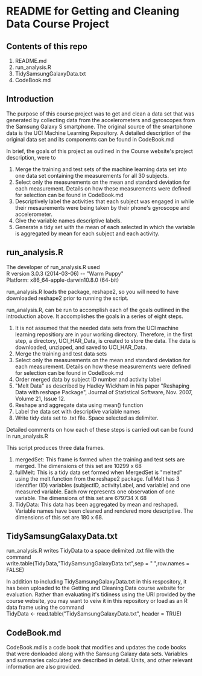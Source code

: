 README for Getting and Cleaning Data Course Project
===================================================

Contents of this repo
---------------------
1. README.md
2. run_analysis.R
3. TidySamsungGalaxyData.txt
4. CodeBook.md

Introduction
------------
The purpose of this course project was to get and clean a data set that was
generated by collecting data from the accelerometers and gyroscopes from the 
Samsung Galaxy S smartphone. The original source of the smartphone data is the 
UCI Machine Learning Repository. A detailed description of the original data set
and its components can be found in CodeBook.md

In brief, the goals of this project as outlined in the Course website's project
description, were to

1. Merge the training and test sets of the machine learning data set into one
data set containing the measurements for all 30 subjects. 
2. Select only the measurements on the mean and standard deviation for each 
measurement. Details on how these measurements were defined for selection can be
found in CodeBook.md
3. Descriptively label the activities that each subject was engaged in while
their mesaurements were being taken by their phone's gyroscope and
accelerometer.
4. Give the variable names descriptive labels.
5. Generate a tidy set with the mean of each selected in which the variable is
aggregated by mean for each subject and each activity.

run_analysis.R
--------------
The developer of run_analysis.R used  
R version 3.0.3 (2014-03-06) -- "Warm Puppy"   
Platform: x86_64-apple-darwin10.8.0 (64-bit)

run_analysis.R loads the package, reshape2, so you will need to have downloaded 
reshape2 prior to running the script. 

run_analysis.R, can be run to accomplish each of the goals outlined in the
introduction above. It accomplishes the goals in a series of eight steps. 

1. It is not assumed that the needed data sets from the UCI machine learning
repositiory are in your working directory. Therefore, in the first step, 
a directory, UCI_HAR_Data, is created to store the data. The data is downloaded,
unzipped, and saved to UCI_HAR_Data.
2. Merge the training and test data sets
3. Select only the measurements on the mean and standard deviation for each
measurement. Details on how these measurements were defined for selection
can be found in CodeBook.md
4. Order merged data by subject ID number and activity label
5. "Melt Data" as described by Hadley Wickham in his paper "Reshaping Data with
reshape Package", Journal of Statistical Software, Nov. 2007, Volume 21, 
Issue 12. 
6. Reshape and aggregate data using mean() function
7. Label the data set with descriptive variable names
8. Write tidy data set to .txt file. Space selected as delimiter.

Detailed comments on how each of these steps is carried out can be found in
run_analysis.R

This script produces three data frames.

1. mergedSet: This frame is formed when the training and test sets are merged.
The dimensions of this set are 10299 x 68 
2. fullMelt: This is a tidy data set formed when MergedSet is "melted" using the
melt function from the reshape2 package. fullMelt has 3 identifier (ID) 
variables (subjectID, activityLabel, and variable) and one measured variable.
Each row represents one observation of one variable. The dimensions of this set
are 679734 X 68
3. TidyData: This data has been aggregated by mean and reshaped. Variable names
have been cleaned and rendered more descriptive. The dimensions of this set are
180 x 68.

TidySamsungGalaxyData.txt
-------------------------
run_analysis.R writes TidyData to a space delimited .txt file with the command   
write.table(TidyData,"TidySamsungGalaxyData.txt",sep = " ",row.names = FALSE)  

In addition to including TidySamsungGalaxyData.txt in this respository, it has
been uploaded to the Getting and Cleaning Data course website for evaluation.
Rather than evaluating it's tidiness using the URI provided by the course 
website, you may want to veiw it in this repository or load as an R data frame 
using the command    
TidyData <- read.table("TidySamsungGalaxyData.txt", header = TRUE)

CodeBook.md
-----------
CodeBook.md is a code book that modifies and updates the code books that were 
donloaded along with the Samsung Galaxy data sets. Variables and summaries
calculated are described in detail. Units, and other relevant information are
also provided.
